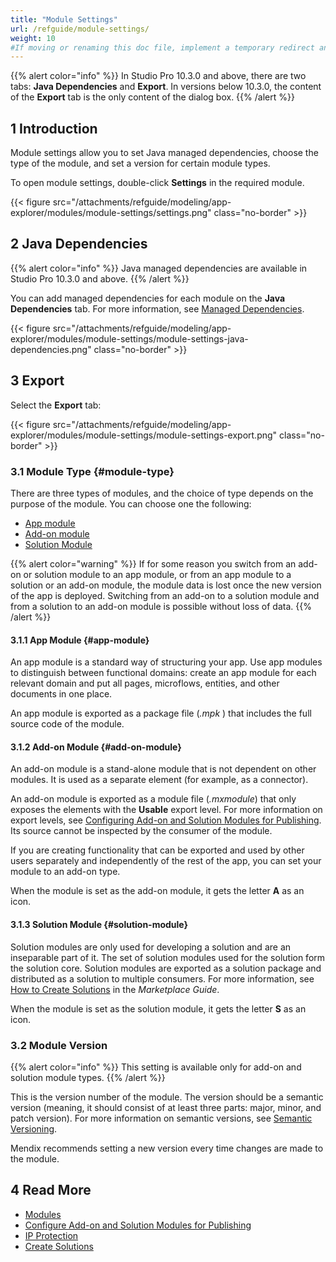 ```yaml
---
title: "Module Settings"
url: /refguide/module-settings/
weight: 10
#If moving or renaming this doc file, implement a temporary redirect and let the respective team know they should update the URL in the product. See Mapping to Products for more details.
---
```


{{% alert color="info" %}}
In Studio Pro 10.3.0 and above, there are two tabs: **Java Dependencies** and **Export**. In versions below 10.3.0, the content of the **Export** tab is the only content of the dialog box.
{{% /alert %}}

## 1 Introduction

Module settings allow you to set Java managed dependencies, choose the type of the module, and set a version for certain module types.

To open module settings, double-click **Settings** in the required module.

{{< figure src="/attachments/refguide/modeling/app-explorer/modules/module-settings/settings.png" class="no-border" >}}

## 2 Java Dependencies

{{% alert color="info" %}}
Java managed dependencies are available in Studio Pro 10.3.0 and above.
{{% /alert %}}

You can add managed dependencies for each module on the **Java Dependencies** tab. For more information, see [Managed Dependencies](/refguide/managed-dependencies/).

{{< figure src="/attachments/refguide/modeling/app-explorer/modules/module-settings/module-settings-java-dependencies.png" class="no-border" >}}

## 3 Export

Select the **Export** tab:

{{< figure src="/attachments/refguide/modeling/app-explorer/modules/module-settings/module-settings-export.png" class="no-border" >}}

### 3.1 Module Type {#module-type}

There are three types of modules, and the choice of type depends on the purpose of the module. You can choose one the following:

* [App module](#app-module)
* [Add-on module](#add-on-module)
* [Solution Module](#solution-module)

{{% alert color="warning" %}}
If for some reason you switch from an add-on or solution module to an app module, or from an app module to a solution or an add-on module, the module data is lost once the new version of the app is deployed. Switching from an add-on to a solution module and from a solution to an add-on module is possible without loss of data. 
{{% /alert %}}

#### 3.1.1 App Module {#app-module}

An app module is a standard way of structuring your app. Use app modules to distinguish between functional domains: create an app module for each relevant domain and put all pages, microflows, entities, and other documents in one place.

An app module is exported as a package file (*.mpk* ) that includes the full source code of the module.

#### 3.1.2 Add-on Module {#add-on-module}

An add-on module is a stand-alone module that is not dependent on other modules. It is used as a separate element (for example, as a connector). 

An add-on module is exported as a module file (*.mxmodule*) that only exposes the elements with the **Usable** export level. For more information on export levels, see [Configuring Add-on and Solution Modules for Publishing](/refguide/configure-add-on-and-solution-modules/). Its source cannot be inspected by the consumer of the module.

If you are creating functionality that can be exported and used by other users separately and independently of the rest of the app, you can set your module to an add-on type.

When the module is set as the add-on module, it gets the letter **A** as an icon.

#### 3.1.3 Solution Module {#solution-module}

Solution modules are only used for developing a solution and are an inseparable part of it. The set of solution modules used for the solution form the solution core. Solution modules are exported as a solution package and distributed as a solution to multiple consumers. For more information, see [How to Create Solutions](/appstore/creating-content/sol-solutions-guide/) in the *Marketplace Guide*.

When the module is set as the solution module, it gets the letter **S** as an icon.

### 3.2 Module Version

{{% alert color="info" %}}
This setting is available only for add-on and solution module types.
{{% /alert %}}

This is the version number of the module. The version should be a semantic version (meaning, it should consist of at least three parts: major, minor, and patch version). For more information on semantic versions, see [Semantic Versioning](https://semver.org/).

Mendix recommends setting a new version every time changes are made to the module.

## 4 Read More

* [Modules](/refguide/modules/)
* [Configure Add-on and Solution Modules for Publishing](/refguide/configure-add-on-and-solution-modules/)
* [IP Protection](/appstore/creating-content/sol-ip-protection/)
* [Create Solutions](/appstore/creating-content/sol-solutions-guide/)

